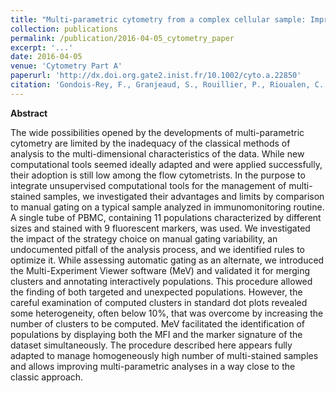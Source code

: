 ```yaml
---
title: "Multi-parametric cytometry from a complex cellular sample: Improvements and limits of manual versus computational-based interactive analyses"
collection: publications
permalink: /publication/2016-04-05_cytometry_paper
excerpt: '...'
date: 2016-04-05
venue: 'Cytometry Part A'
paperurl: 'http://dx.doi.org.gate2.inist.fr/10.1002/cyto.a.22850'
citation: 'Gondois-Rey, F., Granjeaud, S., Rouillier, P., Rioualen, C., Bidaut, G. and Olive, D. (2016), Multi-parametric cytometry from a complex cellular sample: Improvements and limits of manual versus computational-based interactive analyses. Cytometry, 89: 480–490. doi:10.1002/cyto.a.22850'
---
```


**Abstract**

The wide possibilities opened by the developments of multi-parametric cytometry are limited by the inadequacy 
of the classical methods of analysis to the multi-dimensional characteristics of the data. 
While new computational tools seemed ideally adapted and were applied successfully, their adoption is still low among the flow cytometrists. 
In the purpose to integrate unsupervised computational tools for the management of multi-stained samples, 
we investigated their advantages and limits by comparison to manual gating on a typical sample analyzed in immunomonitoring routine. 
A single tube of PBMC, containing 11 populations characterized by different sizes and stained with 9 fluorescent markers, was used. 
We investigated the impact of the strategy choice on manual gating variability, an undocumented pitfall of the analysis process, 
and we identified rules to optimize it. While assessing automatic gating as an alternate, we introduced the Multi-Experiment Viewer software (MeV) 
and validated it for merging clusters and annotating interactively populations. This procedure allowed the finding of both targeted and unexpected populations. 
However, the careful examination of computed clusters in standard dot plots revealed some heterogeneity, 
often below 10%, that was overcome by increasing the number of clusters to be computed. 
MeV facilitated the identification of populations by displaying both the MFI and the marker signature of the dataset simultaneously. 
The procedure described here appears fully adapted to manage homogeneously high number of multi-stained samples 
and allows improving multi-parametric analyses in a way close to the classic approach.
